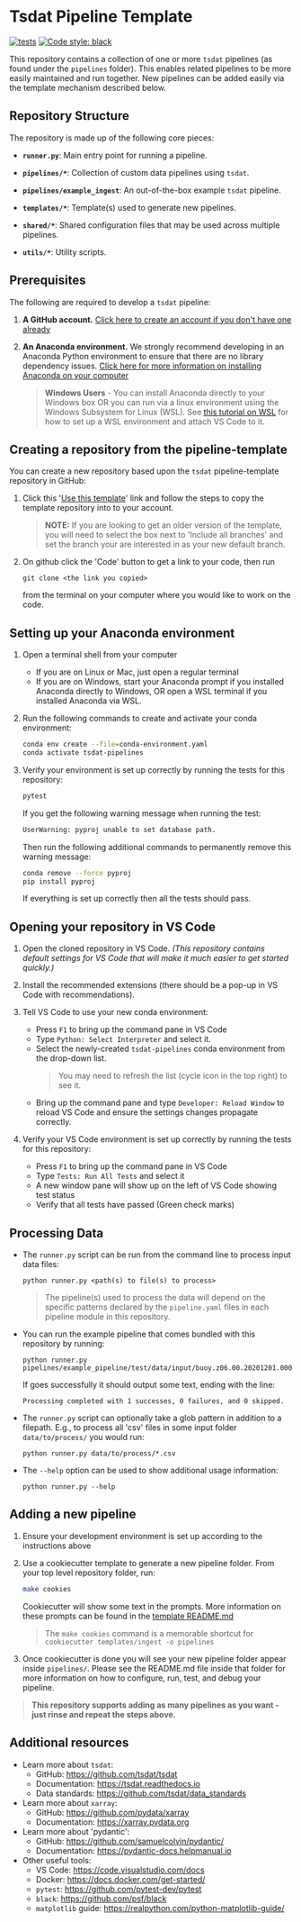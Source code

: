 # Tsdat Pipeline Template

[![tests](https://github.com/tsdat/pipeline-template/actions/workflows/tests.yml/badge.svg)](https://github.com/tsdat/pipeline-template/actions/workflows/tests.yml)
[![Code style: black](https://img.shields.io/badge/code%20style-black-000000.svg)](https://github.com/psf/black)

This repository contains a collection of one or more `tsdat` pipelines (as found under the ``pipelines`` folder).  This
enables related pipelines to be more easily maintained and run together.  New pipelines can be added easily via 
the template mechanism described below.

## Repository Structure

The repository is made up of the following core pieces:

- **`runner.py`**: Main entry point for running a pipeline.

- **`pipelines/*`**: Collection of custom data pipelines using `tsdat`.

- **`pipelines/example_ingest`**: An out-of-the-box example `tsdat` pipeline.

- **`templates/*`**: Template(s) used to generate new pipelines.

- **`shared/*`**: Shared configuration files that may be used across multiple pipelines.

- **`utils/*`**: Utility scripts.

## Prerequisites

The following are required to develop a `tsdat` pipeline:
1. **A GitHub account.** [Click here to create an account if you don't have one already](https://github.com/)


2. **An Anaconda environment.**  We strongly recommend developing in an Anaconda Python environment to ensure
that there are no library dependency issues.  [Click here for more information on installing Anaconda on your computer](https://docs.anaconda.com/anaconda/install/index.html)

    > **Windows Users** - You can install Anaconda directly to your Windows box OR you can run via a linux
    environment using the Windows Subsystem for Linux (WSL).  See
    [this tutorial on WSL](https://tsdat.readthedocs.io/en/latest/tutorials/wsl.html) for
    how to set up a WSL environment and attach VS Code to it.


## Creating a repository from the pipeline-template
You can create a new repository based upon the `tsdat` pipeline-template repository in GitHub:

1. Click this '[Use this template](https://github.com/tsdat/pipeline-template/generate)' link and
follow the steps to copy the template repository into to your account.
    > **NOTE:** If you are looking to get an older version of the template, you will need to
    select the box next to 'Include all branches' and set the branch your are interested
    in as your new default branch.

2. On github click the 'Code' button to get a link to your code, then run 
    ```
    git clone <the link you copied>
    ```
    from the terminal on your computer where you would like to work on the code.

## Setting up your Anaconda environment
1. Open a terminal shell from your computer
   - If you are on Linux or Mac, just open a regular terminal
   - If you are on Windows, start your Anaconda prompt if you installed Anaconda directly
   to Windows, OR open a WSL terminal if you installed Anaconda via WSL.

2. Run the following commands to create and activate your conda environment:

    ```bash
    conda env create --file=conda-environment.yaml
    conda activate tsdat-pipelines
    ```

3. Verify your environment is set up correctly by running the tests for this repository:
    ```bash
    pytest
    ```

    If you get the following warning message when running the test:
    ```bash
    UserWarning: pyproj unable to set database path.
    ```

    Then run the following additional commands to permanently remove this warning message:
    ```bash
    conda remove --force pyproj
    pip install pyproj
    ```

    If everything is set up correctly then all the tests should pass.

## Opening your repository in VS Code

1. Open the cloned repository in VS Code. *(This repository contains default settings for
VS Code that will make it much easier to get started quickly.)*

2. Install the recommended extensions (there should be a pop-up in VS Code with recommendations).

3. Tell VS Code to use your new conda environment:
    - Press `F1` to bring up the command pane in VS Code
    - Type `Python: Select Interpreter` and select it.
    - Select the newly-created `tsdat-pipelines` conda environment from the drop-down list.
        > You may need to refresh the list (cycle icon in the top right) to see it.
    - Bring up the command pane and type `Developer: Reload Window` to reload VS Code
    and ensure the settings changes propagate correctly.

4. Verify your VS Code environment is set up correctly by running the tests for this repository:
    - Press `F1` to bring up the command pane in VS Code
    - Type `Tests: Run All Tests` and select it
    - A new window pane will show up on the left of VS Code showing test status
    - Verify that all tests have passed (Green check marks)


## Processing Data

- The `runner.py` script can be run from the command line to process input data files:
    ```
    python runner.py <path(s) to file(s) to process>
    ```
    > The pipeline(s) used to process the data will depend on the specific patterns declared
    by the `pipeline.yaml` files in each pipeline module in this repository.

- You can run the example pipeline that comes bundled with this repository by running:
    ```
    python runner.py pipelines/example_pipeline/test/data/input/buoy.z06.00.20201201.000000.waves.csv
    ```

    If goes successfully it should output some text, ending with the line:
    ```
    Processing completed with 1 successes, 0 failures, and 0 skipped.
    ```


- The `runner.py` script can optionally take a glob pattern in addition to a filepath. E.g.,
to process all 'csv' files in some input folder `data/to/process/` you would run:
    ```
    python runner.py data/to/process/*.csv
    ```

- The `--help` option can be used to show additional usage information:
    ```
    python runner.py --help
    ```

## Adding a new pipeline

1. Ensure your development environment is set up according to the instructions above

2. Use a cookiecutter template to generate a new pipeline folder.  From your top level repository folder, run:

    ```bash
    make cookies
    ```
    Cookiecutter will show some text in the prompts. More information on these prompts
    can be found in the [template README.md](templates/ingest/README.md)

    > The `make cookies` command is a memorable shortcut for `cookiecutter templates/ingest -o pipelines`


3. Once cookiecutter is done you will see your new pipeline folder appear inside
`pipelines/`. Please see the README.md file inside that folder for more information on
how to configure, run, test, and debug your pipeline. 

> **This repository supports adding as many pipelines as you want - just rinse and repeat the steps above.**


## Additional resources

- Learn more about `tsdat`:
    - GitHub: https://github.com/tsdat/tsdat
    - Documentation: https://tsdat.readthedocs.io
    - Data standards: https://github.com/tsdat/data_standards
- Learn more about `xarray`: 
    - GitHub: https://github.com/pydata/xarray
    - Documentation: https://xarray.pydata.org
- Learn more about 'pydantic':
    - GitHub: https://github.com/samuelcolvin/pydantic/
    - Documentation: https://pydantic-docs.helpmanual.io
- Other useful tools:
    - VS Code: https://code.visualstudio.com/docs
    - Docker: https://docs.docker.com/get-started/
    - `pytest`: https://github.com/pytest-dev/pytest
    - `black`: https://github.com/psf/black
    - `matplotlib` guide: https://realpython.com/python-matplotlib-guide/
